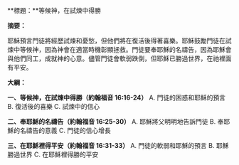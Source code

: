 **標題：**等候神，在試煉中得勝

**摘要：**

耶穌預言門徒將經歷試煉和憂愁，但他們將在復活後得著喜樂。耶穌鼓勵門徒在試煉中等候神，因為神會在適當時機彰顯拯救。門徒要奉耶穌的名禱告，因為耶穌會與他們同工，成就神的心意。儘管門徒會軟弱跌倒，但耶穌已勝過世界，在祂裡面有平安。

**大綱：**

**一、等候神，在試煉中得勝（約翰福音 16:16-24）**
    A. 門徒的困惑和耶穌的預言
    B. 復活後的喜樂
    C. 試煉中的信心

**二、奉耶穌的名禱告（約翰福音 16:25-30）**
    A. 耶穌將父明明地告訴門徒
    B. 奉耶穌的名禱告的意義
    C. 門徒的信心增長

**三、在耶穌裡得平安（約翰福音 16:31-33）**
    A. 門徒的軟弱和耶穌的預言
    B. 耶穌勝過世界
    C. 在耶穌裡得勝的平安